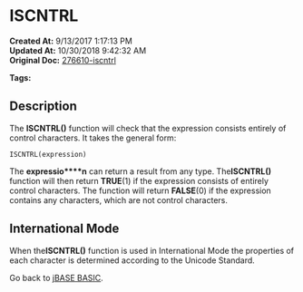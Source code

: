 # ISCNTRL

**Created At:** 9/13/2017 1:17:13 PM  
**Updated At:** 10/30/2018 9:42:32 AM  
**Original Doc:** [276610-iscntrl](https://docs.jbase.com/36868-jbase-basic/276610-iscntrl)  

**Tags:**
<badge text='string manipulation' vertical='middle' />

## Description

The **ISCNTRL()** function will check that the expression consists entirely of control characters. It takes the general form:

```
ISCNTRL(expression)
```

The **expressio****n** can return a result from any type. The**ISCNTRL()** function will then return **TRUE**(1) if the expression consists of entirely control characters. The function will return **FALSE**(0) if the expression contains any characters, which are not control characters.



## International Mode 

When the**ISCNTRL()** function is used in International Mode the properties of each character is determined according to the Unicode Standard.



Go back to [jBASE BASIC](./../jbase-basic-programmers-reference-guide).

